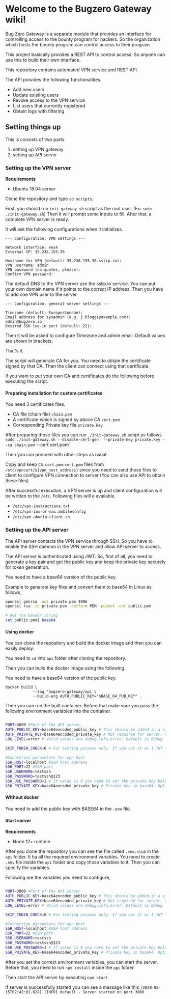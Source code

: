 # Welcome to the Bugzero Gateway wiki!

Bug Zero Gateway is a separate module that provides an interface for controlling access to the bounty program for hackers. So the organization which hosts the bounty program can control access to their program.

This project basically provides a REST API to control access. So anyone can use this to build their own interface.

This repository contains automated VPN service and REST API.

The API provides the following functionalities.

* Add new users
* Update existing users
* Revoke access to the VPN service
* List users that currently registered
* Obtain logs with filtering

## Setting things up

This is consists of two parts.
1. setting up VPN gateway
2. setting up API server

### Setting up the VPN server

**Requirements**
* Ubuntu 18.04 server

Clone the repository and type `cd scripts`.

First, you should run `init-gateway.sh` script as the root user. (Ex: `sudo ./init-gateway.sh`) Then it will prompt some inputs to fill. 
After that, a complete VPN server is ready.

It will ask the following configurations when it initializes.

```
--- Configuration: VPN settings ---

Network interface: ens4
External IP: 35.238.155.30

Hostname for VPN (default: 35.238.155.30.sslip.io): 
VPN username: admin
VPN password (no quotes, please): 
Confirm VPN password:
```

The default DNS to the VPN server use the sslip.io service. You can put your own domain name if it points to the correct IP address. Then you have to add one VPN user to the server.

```
--- Configuration: general server settings ---

Timezone (default: Europe/London): 
Email address for sysadmin (e.g. j.bloggs@example.com): admin@bugzero.io
Desired SSH log-in port (default: 22):
```

Then it will be asked to configure Timezone and admin email. Default values are shown in brackets.

That's it. 

The script will generate CA for you. You need to obtain the certificate signed by that CA. 
Then the client can connect using that certificate.

If you want to put your own CA and certificates do the following before executing the script.

#### Preparing installation for custom certificates

You need 3 certificates files.
* CA file (chain file) `chain.pem`
* A certificate which is signed by above CA `cert.pem`
* Corresponding Private key file `private.key`

After preparing those files you can run `./init-gateway.sh` script as follows
`sudo ./init-gateway.sh --disable-cert-gen  --private-key private.key --ca chain.pem` --cert cert.pem`

Then you can proceed with other steps as usual.

Copy and keep `CA-cert.pem` `cert.pem` files from `/etc/vpncert/${vpn_host_address}` 
since you need to send those files to client to configure VPN connection to server
(You can also use API to obtain these files)

After successful execution, a VPN server is up and client configuration will be written to the `/etc`. Following files will e available.

- `/etc/vpn-instructions.txt`
- `/etc/vpn-ios-or-mac.mobileconfig`
- `/etc/vpn-ubuntu-client.sh`

### Setting up the API server

The API server contacts the VPN service through SSH. So you have to enable the SSH daemon in the VPN server and allow API server to access.

The API server is authenticated using JWT. So, first of all, you need to generate a key pair and get the public key and keep the private key securely for token generation.

You need to have a base64 version of the public key.

Example to generate key files and convert them to base64 in Linux as follows,
```sh
openssl genrsa -out private.pem 4096
openssl rsa -in private.pem -outform PEM -pubout -out public.pem

# Get the base64 string
cat public.pem| base64
```

#### Using docker

You can clone the repository and build the docker image and then you can easily deploy.

You need to `cd` into `api` folder after cloning the repository.

Then you can build the docker image using the following.

You need to have a base64 version of the public key.

```
docker build \
            --tag "bugzero-gateway/api \
            --build-arg AUTH_PUBLIC_KEY="$BASE_64_PUB_KEY" .
```

Then you can run the built container. Before that make sure you pass the following environment variables into the container.

```sh

PORT=3000 #Port of the API server
AUTH_PUBLIC_KEY=base64encoded_public_key # This should be added in a single line. If you specify in build arg this is optional.
AUTH_PRIVATE_KEY=base64encoded_private_key # Not required for server, only for testing
LOG_LEVEL=error # Valid values are debug,info,error. Default is debug

SKIP_TOKEN_CHECK=0 # For testing purpose only. If you set it as 1 JWT token will not be checked

#Connection parameters for vpn host
SSH_HOST=localhost #SSH host address
SSH_PORT=22 #SSH port
SSH_USERNAME=testssh
SSH_PASSWORD=testssh@123
SSH_USE_PASSWORD=1 # If value is 0 you need to set the private key below
SSH_PRIVATE_KEY=base64encoded_private_key # Private key in base64. Optional if username and passowrd is provided
```
#### Without docker

You need to add the public key with BASE64 in the `.env` file.

#### Start server

**Requirements**
- Node 12+ runtime

After you clone the repository you can see the file called `.env.stub` in the `api` folder. It ha all the required environment variables. You need to create `.env` file inside the `api` folder and copy those variables to it. Then you can specify the variables.

Following are the variables you need to configure,

```sh

PORT=3000 #Port of the API server
AUTH_PUBLIC_KEY=base64encoded_public_key # This should be added in a single line
AUTH_PRIVATE_KEY=base64encoded_private_key # Not required for server, only for testing
LOG_LEVEL=error # Valid values are debug,info,error. Default is debug

SKIP_TOKEN_CHECK=0 # For testing purpose only. If you set it as 1 JWT token will not be checked

#Connection parameters for vpn host
SSH_HOST=localhost #SSH host address
SSH_PORT=22 #SSH port
SSH_USERNAME=testssh
SSH_PASSWORD=testssh@123
SSH_USE_PASSWORD=1 # If value is 0 you need to set the private key below
SSH_PRIVATE_KEY=base64encoded_private_key # Private key in base64. Optional if username and passowrd is provided
```
After you set the correct environment variables, you can start the server. Before that, you need to run `npm install` inside the `api` folder.

Then start the API server by executing `npm start`

If server is successfully started you can see a message like this `[2020-08-15T02:42:01.628] [INFO] default - Server started on port 3000`





 